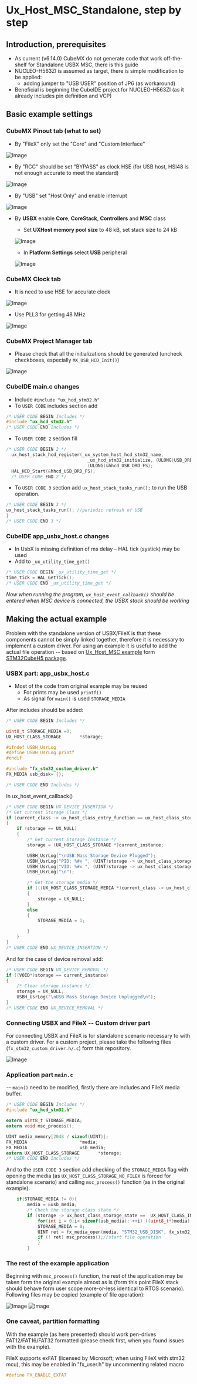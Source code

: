 # Ux_Host_MSC_Standalone, step by step

## Introduction, prerequisites
- As current (v6.14.0) CubeMX do not generate code that work off-the-shelf for Standalone USBX MSC, there is this guide
- NUCLEO-H563ZI is assumed as target, there is simple modification to be applied:
    - adding jumper to "USB USER" position of JP6 (as workaround) 
- Beneficial is beginning the CubeIDE project for NUCLEO-H563ZI (as it already includes pin definition and VCP)

## Basic example settings
### CubeMX Pinout tab (what to set)

- By "FileX" only set the "Core" and "Custom Interface"

![Image](doc-pict/pict1.png "image")
- By "RCC" should be set "BYPASS" as clock HSE (for USB host, HSI48 is not enough accurate to meet the standard)

![Image](doc-pict/pict2.png "image")
- By "USB" set "Host Only" and enable interrupt

![Image](doc-pict/pict3.png "image")
- By **USBX** enable **Core**,  **CoreStack**, **Controllers** and **MSC** class
    - Set **UXHost memory pool size** to 48 kB, set stack size to 24 kB

    ![Image](doc-pict/pict4.png "image")

    - In **Platform Settings** select **USB** peripheral

    ![Image](doc-pict/pict5.png "image")

### CubeMX Clock tab
- It is need to use HSE for accurate clock

![Image](doc-pict/pict6.png "image")

- Use PLL3 for getting 48 MHz

![Image](doc-pict/pict7.png "image")


### CubeMX Project Manager tab
- Please check that all the initializations should be generated (uncheck checkboxes, especially `MX_USB_HCD_Init()`)

![Image](doc-pict/pict11.png "image 11")

### CubeIDE main.c changes
- Include `#include "ux_hcd_stm32.h"`
- To `USER CODE` includes section add
```C
/* USER CODE BEGIN Includes */
#include "ux_hcd_stm32.h"
/* USER CODE END Includes */
```

- To `USER CODE 2` section fill
```C
/* USER CODE BEGIN 2 */
  ux_host_stack_hcd_register(_ux_system_host_hcd_stm32_name,
                               _ux_hcd_stm32_initialize, (ULONG)USB_DRD_FS,
                               (ULONG)&hhcd_USB_DRD_FS);
  HAL_HCD_Start(&hhcd_USB_DRD_FS);
  /* USER CODE END 2 */
```
- To `USER CODE 3` section add `ux_host_stack_tasks_run();` to run the USB operation.
```C
/* USER CODE BEGIN 3 */
ux_host_stack_tasks_run(); //periodic refresh of USB
}
/* USER CODE END 3 */
```

### CubeIDE app_usbx_host.c changes
- In UsbX is missing definition of ms delay – HAL tick (systick) may be used
- Add to `_ux_utility_time_get()` 
```C
/* USER CODE BEGIN _ux_utility_time_get */
time_tick = HAL_GetTick();
/* USER CODE END _ux_utility_time_get */
```

*Now when running the program, `ux_host_event_callback()` should be entered when MSC device is connected, the USBX stack should be working*

## Making the actual example

Problem with the standalone version of USBX/FileX is that these components cannot be simply linked together, therefore it is necessary to implement a custom driver. For using an example it is useful to add the actual file operation -- based on [Ux_Host_MSC example](https://github.com/STMicroelectronics/STM32CubeH5/tree/main/Projects/STM32H573I-DK/Applications/USBX/Ux_Host_MSC) form [STM32CubeH5 package](https://www.st.com/en/embedded-software/stm32cubeh5.html).

### USBX part: app_usbx_host.c
- Most of the code from original example may be reused
    - For prints may be used `printf()`
    - As signal for `main()` is used `STORAGE_MEDIA`

After includes should be added:
```C
/* USER CODE BEGIN Includes */

uint8_t STORAGE_MEDIA =0;
UX_HOST_CLASS_STORAGE       *storage;

#ifndef USBH_UsrLog
#define USBH_UsrLog printf
#endif

#include "fx_stm32_custom_driver.h"
FX_MEDIA usb_disk= {};

/* USER CODE END Includes */
```

In ux_host_event_callback()



```C
/* USER CODE BEGIN UX_DEVICE_INSERTION */
/* Get current Storage Class */
if (current_class -> ux_host_class_entry_function == ux_host_class_storage_entry)
{
    if (storage == UX_NULL)
    {
        /* Get current Storage Instance */
        storage = (UX_HOST_CLASS_STORAGE *)current_instance;

        USBH_UsrLog("\nUSB Mass Storage Device Plugged");
        USBH_UsrLog("PID: %#x ", (UINT)storage -> ux_host_class_storage_device -> ux_device_descriptor.idProduct);
        USBH_UsrLog("VID: %#x ", (UINT)storage -> ux_host_class_storage_device -> ux_device_descriptor.idVendor);
        USBH_UsrLog("\n");

        /* Get the storage media */
        if (((UX_HOST_CLASS_STORAGE_MEDIA *)current_class -> ux_host_class_media) -> ux_host_class_storage_media_lun != 0)
        {
            storage = UX_NULL;
        }
        else
        {
            STORAGE_MEDIA = 1;

        }
    }
}
/* USER CODE END UX_DEVICE_INSERTION */
```

And for the case of device removal add:
```C
/* USER CODE BEGIN UX_DEVICE_REMOVAL */
if ((VOID*)storage == current_instance)
{
    /* Clear storage instance */
    storage = UX_NULL;
    USBH_UsrLog("\nUSB Mass Storage Device Unplugged\n");
}
/* USER CODE END UX_DEVICE_REMOVAL */
```

### Connecting USBX and FileX -- Custom driver part
For connecting USBX and FileX is for standalone scenario necessary to with a custom driver. For a custom project, please take the following files (`fx_stm32_custom_driver.h/.c`) form this repository.

![Image](doc-pict/pict14.png "image")

### Application part `main.c`
-– `main()` need to be modified, firstly there are includes and FileX media buffer. 
``` C
/* USER CODE BEGIN Includes */
#include "ux_hcd_stm32.h"

extern uint8_t STORAGE_MEDIA;
extern void msc_process();

UINT media_memory[2048 / sizeof(UINT)];
FX_MEDIA                    *media;
FX_MEDIA                    usb_media;
extern UX_HOST_CLASS_STORAGE       *storage;
/* USER CODE END Includes */
```

And to the `USER CODE 3` section add checking of the `STORAGE_MEDIA` flag with opening the media (as `UX_HOST_CLASS_STORAGE_NO_FILEX` is forced for standalone scenario) and calling `msc_process()` function (as in the original example).

``` C
    if(STORAGE_MEDIA != 0){
	 	media = &usb_media;
	 	/* Check the storage class state */
	  	if (storage -> ux_host_class_storage_state ==  UX_HOST_CLASS_INSTANCE_LIVE){
	  		for(int i = 0;i< sizeof(usb_media); ++i) ((uint8_t*)media)[i]=0;//delete usb_media
	  		STORAGE_MEDIA = 0;
	  		UINT ret = fx_media_open(media, "STM32_USB_DISK", fx_stm32_custom_driver, (VOID *) media->fx_media_driver_info, (VOID *) media_memory, sizeof(media_memory));
	  		if (! ret) msc_process();//start file operation
	  		}
	  	} 
```

### The rest of the example application

Beginning with `msc_process()` function, the rest of the application may be taken form the original example almost as is (form this point FileX stack should behave form user scope more-or-less identical to RTOS scenario). Following files may be copied (example of file operation):

![Image](doc-pict/pict16.png "image") ![Image](doc-pict/pict15.png "image")

### One caveat, partition formatting
With the example (as here presented) should work pen-drives FAT12/FAT16/FAT32 formatted (please check first, when you found issues with the example).

FileX supports exFAT (licensed by Microsoft; when using FileX with stm32 mcu), this may be enabled in "fx_user.h" by uncommenting related macro

```C
#define FX_ENABLE_EXFAT
```
